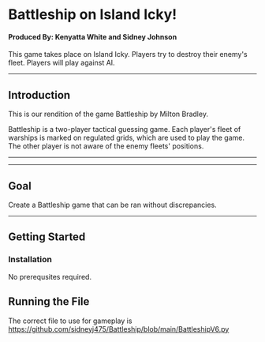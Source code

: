 # **Battleship on Island Icky!**
#### Produced By: Kenyatta White and Sidney Johnson
This game takes place on Island Icky. Players try to destroy their enemy's fleet. Players will play against AI.
*****
## Introduction


This is our rendition of the game Battleship by Milton Bradley.

Battleship is a two-player tactical guessing game. Each player's fleet of warships is marked on regulated grids, which are used to play the game. The other player is not aware of the enemy fleets' positions. 

-------------

---------------
## Goal
Create a Battleship game that can be ran without discrepancies. 

------------
## Getting Started

### Installation

No prerequsites required.

## Running the File

The correct file to use for gameplay is
https://github.com/sidneyj475/Battleship/blob/main/BattleshipV6.py 
